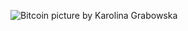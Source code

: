 ![Bitcoin picture by Karolina Grabowska](https://kaboompics.com/cache/6/3/5/8/d/6358dff4c71fe09dbd9c30522ce9fffb3dd342fb.jpeg)
